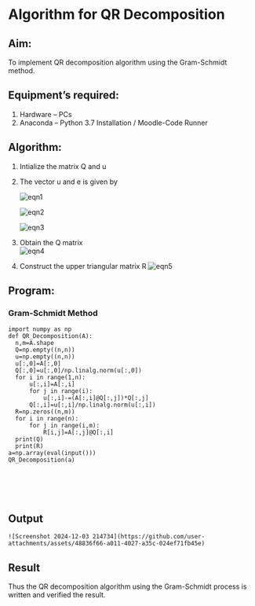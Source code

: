 # Algorithm for QR Decomposition
## Aim:
To implement QR decomposition algorithm using the Gram-Schmidt method.
## Equipment’s required:
1.	Hardware – PCs
2.	Anaconda – Python 3.7 Installation / Moodle-Code Runner
## Algorithm:
1.	Intialize the matrix Q and u
2.	The vector u and e is given by

    ![eqn1](./ex4.jpg)

    ![eqn2](./ex6.jpg)

    ![eqn3](./ex3.jpg)

3.	Obtain the Q matrix   
    ![eqn4](./ex1.jpg)
4.	Construct the upper triangular matrix R
    ![eqn5](./ex2.jpg)



## Program:
### Gram-Schmidt Method
```
import numpy as np
def QR_Decomposition(A):
  n,m=A.shape
  Q=np.empty((n,n))
  u=np.empty((n,n))
  u[:,0]=A[:,0]
  Q[:,0]=u[:,0]/np.linalg.norm(u[:,0])
  for i in range(1,n):
      u[:,i]=A[:,i]
      for j in range(i):
          u[:,i]-=(A[:,i]@Q[:,j])*Q[:,j]
      Q[:,i]=u[:,i]/np.linalg.norm(u[:,i])
  R=np.zeros((n,m))
  for i in range(n):
      for j in range(i,m):
          R[i,j]=A[:,j]@Q[:,i]
  print(Q)
  print(R)
a=np.array(eval(input()))
QR_Decomposition(a)






```

## Output
```
![Screenshot 2024-12-03 214734](https://github.com/user-attachments/assets/48836f66-a011-4027-a35c-024ef71fb45e)

```

## Result
Thus the QR decomposition algorithm using the Gram-Schmidt process is written and verified the result.
